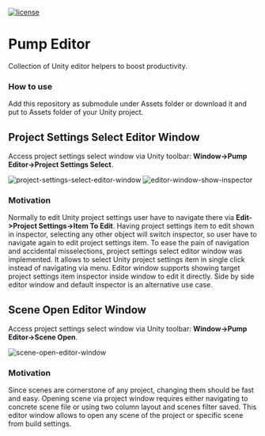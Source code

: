 [![license](https://img.shields.io/github/license/rfadeev/pump-editor.svg)](https://github.com/rfadeev/pump-editor/blob/master/LICENSE.md)

# Pump Editor
Collection of Unity editor helpers to boost productivity.

### How to use
Add this repository as submodule under Assets folder or download it and put to Assets folder of your Unity project.

## Project Settings Select Editor Window
Access project settings select window via Unity toolbar: **Window->Pump Editor->Project Settings Select**.

![project-settings-select-editor-window](https://user-images.githubusercontent.com/5451929/44627227-7f24be80-a95c-11e8-8fb7-ec8679de014a.gif)
![editor-window-show-inspector](https://user-images.githubusercontent.com/5451929/44627273-9021ff80-a95d-11e8-88b0-f4e46ea79898.jpg)

### Motivation
Normally to edit Unity project settings user have to navigate there via **Edit->Project Settings->Item To Edit**. Having project settings item to edit shown in inspector, selecting any other object will switch inspector, so user have to navigate again to edit project settings item. To ease the pain of navigation and accidental misselections, project settings select editor window was implemented. It allows to select Unity project settings item in single click instead of navigating via menu. Editor window supports showing target project settings item inspector inside window to edit it directly. Side by side editor window and default inspector is an alternative use case.

## Scene Open Editor Window
Access project settings select window via Unity toolbar: **Window->Pump Editor->Scene Open**.

![scene-open-editor-window](https://user-images.githubusercontent.com/5451929/45250395-debf9880-b364-11e8-895c-8d7314d44ed7.jpg)

### Motivation
Since scenes are cornerstone of any project, changing them should be fast and easy. Opening scene via project window requires
either navigating to concrete scene file or using two column layout and scenes filter saved. This editor window allows to open
any scene of the project or specific scene from build settings.
